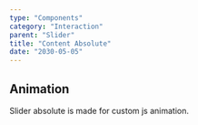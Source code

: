 ```yaml
---
type: "Components"
category: "Interaction"
parent: "Slider"
title: "Content Absolute"
date: "2030-05-05"
---
```


## Animation

Slider absolute is made for custom js animation.
